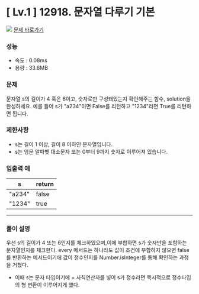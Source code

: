 # [ Lv.1 ] 12918. 문자열 다루기 기본

<img src="https://img.shields.io/badge/JavaScript-orange?style=flat&logo=javascript&logoColor=auto"/> [문제 바로가기](https://school.programmers.co.kr/learn/courses/30/lessons/12918)

### 성능

- 속도 : 0.08ms
- 용량 : 33.6MB

### 문제

문자열 s의 길이가 4 혹은 6이고, 숫자로만 구성돼있는지 확인해주는 함수, solution을 완성하세요. 예를 들어 s가 "a234"이면 False를 리턴하고 "1234"라면 True를 리턴하면 됩니다.

### 제한사항

- s는 길이 1 이상, 길이 8 이하인 문자열입니다.
- s는 영문 알파벳 대소문자 또는 0부터 9까지 숫자로 이루어져 있습니다.

### 입출력 예

| s      | return |
| ------ | ------ |
| "a234" | false  |
| "1234" | true   |

---

### 풀이 설명

우선 s의 길이가 4 또는 6인지를 체크하였으며,이에 부합하면 s가 숫자만을 포함하는 문자열인지를 체크한다.
every 메서드는 하나라도 값이 조건에 부합하지 않으면 false를 반환하는 메서드이기에 값이 정수인지를 Number.isInteger를 통해 확인하는 과정을 거쳤다.

- 이때 s는 문자 타입이기에 + 사칙연산자를 넣어 s가 정수라면 묵시적으로 정수타입의 형 변환이 이루어지게 했다.
